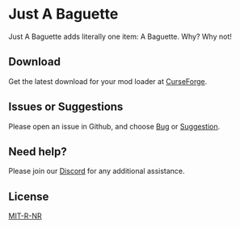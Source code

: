 # Just A Baguette

Just A Baguette adds literally one item: A Baguette. Why? Why not! 

## Download

Get the latest download for your mod loader at [CurseForge](https://legacy.curseforge.com/minecraft/mc-mods/just-a-baguette-fabric-forge).

## Issues or Suggestions

Please open an issue in Github, and choose [Bug](https://github.com/purejosh/justabaguette/issues) or [Suggestion](https://github.com/purejosh/justabaguette/issues).

## Need help? 

Please join our [Discord](https://discord.com/invite/X6AsDnqex6) for any additional assistance.

## License
[MIT-R-NR](https://github.com/purejosh/justabaguette/blob/master/LICENSE.txt)
